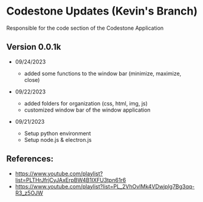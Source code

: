 # Codestone Updates (Kevin's Branch)

Responsible for the code section of the Codestone Application

## Version 0.0.1k
- 09/24/2023
    - added some functions to the window bar (minimize, maximize, close)

- 09/22/2023
    - added folders for organization (css, html, img, js)
    - customized window bar of the window application

- 09/21/2023
    - Setup python environment
    - Setup node.js & electron.js

## References:
- https://www.youtube.com/playlist?list=PLTHrJfrjCyJAxErpBW4B1IXFU3tpn61r6
- https://www.youtube.com/playlist?list=PL_2VhOvlMk4VDwjplg7Bg3qq-R3_z5OJW